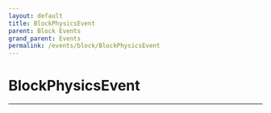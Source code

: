 ```yaml
---
layout: default
title: BlockPhysicsEvent
parent: Block Events
grand_parent: Events
permalink: /events/block/BlockPhysicsEvent
---
```


# BlockPhysicsEvent

---
